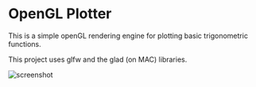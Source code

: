 # OpenGL Plotter

This is a simple openGL rendering engine for plotting basic trigonometric functions.

This project uses  glfw and the glad (on MAC) libraries.

![screenshot](http://www.raydelto.org/gl-plotter.png "App Screenshot")


